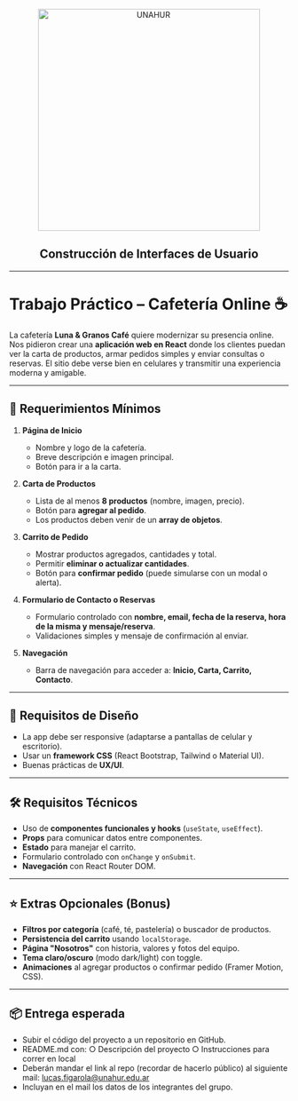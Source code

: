 <p align="center">
  <img src="/LOGO_UNAHUR.png" alt="UNAHUR" width="400"/>
</p>

<h2 align="center">Construcción de Interfaces de Usuario</h2>

---

# Trabajo Práctico – Cafetería Online ☕

La cafetería **Luna & Granos Café** quiere modernizar su presencia online. Nos pidieron crear una **aplicación web en React** donde los clientes puedan ver la carta de productos, armar pedidos simples y enviar consultas o reservas. El sitio debe verse bien en celulares y transmitir una experiencia moderna y amigable.

---

## 🚀 Requerimientos Mínimos

1. **Página de Inicio**
   - Nombre y logo de la cafetería.
   - Breve descripción e imagen principal.
   - Botón para ir a la carta.

2. **Carta de Productos**
   - Lista de al menos **8 productos** (nombre, imagen, precio).
   - Botón para **agregar al pedido**.
   - Los productos deben venir de un **array de objetos**.

3. **Carrito de Pedido**
   - Mostrar productos agregados, cantidades y total.
   - Permitir **eliminar o actualizar cantidades**.
   - Botón para **confirmar pedido** (puede simularse con un modal o alerta).

4. **Formulario de Contacto o Reservas**
   - Formulario controlado con **nombre, email, fecha de la reserva, hora de la misma y mensaje/reserva**.
   - Validaciones simples y mensaje de confirmación al enviar.
   
5. **Navegación**
   - Barra de navegación para acceder a: **Inicio, Carta, Carrito, Contacto**.

---

## 🎨 Requisitos de Diseño
- La app debe ser responsive (adaptarse a pantallas de celular y escritorio).
- Usar un **framework CSS** (React Bootstrap, Tailwind o Material UI).
- Buenas prácticas de **UX/UI**.

---

## 🛠️ Requisitos Técnicos
- Uso de **componentes funcionales y hooks** (`useState`, `useEffect`).
- **Props** para comunicar datos entre componentes.
- **Estado** para manejar el carrito.
- Formulario controlado con `onChange` y `onSubmit`.
- **Navegación** con React Router DOM.

---

## ⭐ Extras Opcionales (Bonus)
- **Filtros por categoría** (café, té, pastelería) o buscador de productos.
- **Persistencia del carrito** usando `localStorage`.
- **Página "Nosotros"** con historia, valores y fotos del equipo.
- **Tema claro/oscuro** (modo dark/light) con toggle.
- **Animaciones** al agregar productos o confirmar pedido (Framer Motion, CSS).

---

## 📦 Entrega esperada

- Subir el código del proyecto a un repositorio en GitHub.
- README.md con:
    ○ Descripción del proyecto
    ○ Instrucciones para correr en local
- Deberán mandar el link al repo (recordar de hacerlo público) al siguiente mail: lucas.figarola@unahur.edu.ar
- Incluyan en el mail los datos de los integrantes del grupo.